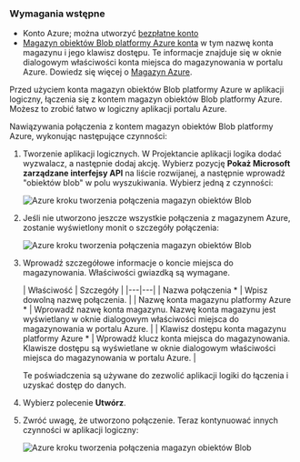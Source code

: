 ### <a name="prerequisites"></a>Wymagania wstępne
- Konto Azure; można utworzyć [bezpłatne konto](https://azure.microsoft.com/free)
- [Magazyn obiektów Blob platformy Azure konta](../articles/storage/storage-create-storage-account.md) w tym nazwę konta magazynu i jego klawisz dostępu. Te informacje znajduje się w oknie dialogowym właściwości konta miejsca do magazynowania w portalu Azure. Dowiedz się więcej o [Magazyn Azure](../articles/storage/storage-introduction.md).

Przed użyciem konta magazyn obiektów Blob platformy Azure w aplikacji logiczny, łączenia się z kontem magazyn obiektów Blob platformy Azure. Możesz to zrobić łatwo w logiczny aplikacji portalu Azure.  

Nawiązywania połączenia z kontem magazyn obiektów Blob platformy Azure, wykonując następujące czynności:  

1. Tworzenie aplikacji logicznych. W Projektancie aplikacji logika dodać wyzwalacz, a następnie dodaj akcję. Wybierz pozycję **Pokaż Microsoft zarządzane interfejsy API** na liście rozwijanej, a następnie wprowadź "obiektów blob" w polu wyszukiwania. Wybierz jedną z czynności:  

    ![Azure kroku tworzenia połączenia magazyn obiektów Blob](./media/connectors-create-api-azureblobstorage/azureblobstorage-1.png)  

2. Jeśli nie utworzono jeszcze wszystkie połączenia z magazynem Azure, zostanie wyświetlony monit o szczegóły połączenia:   

    ![Azure kroku tworzenia połączenia magazyn obiektów Blob](./media/connectors-create-api-azureblobstorage/connection-details.png)  

3. Wprowadź szczegółowe informacje o koncie miejsca do magazynowania. Właściwości gwiazdką są wymagane.

    | Właściwość | Szczegóły |
|---|---|
| Nazwa połączenia * | Wpisz dowolną nazwę połączenia. |
| Nazwę konta magazynu platformy Azure * | Wprowadź nazwę konta magazynu. Nazwę konta magazynu jest wyświetlany w oknie dialogowym właściwości miejsca do magazynowania w portalu Azure. |
| Klawisz dostępu konta magazynu platformy Azure * | Wprowadź klucz konta miejsca do magazynowania. Klawisze dostępu są wyświetlane w oknie dialogowym właściwości miejsca do magazynowania w portalu Azure. |

    Te poświadczenia są używane do zezwolić aplikacji logiki do łączenia i uzyskać dostęp do danych. 

4. Wybierz polecenie **Utwórz**.

5. Zwróć uwagę, że utworzono połączenie. Teraz kontynuować innych czynności w aplikacji logiczny: 

    ![Azure kroku tworzenia połączenia magazyn obiektów Blob](./media/connectors-create-api-azureblobstorage/azureblobstorage-3.png)  
